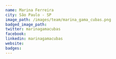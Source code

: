 ```yaml
---
name: Marina Ferreira
city: São Paulo - SP
image_path: /images/team/marina_gama_cubas.png
badged_image_path: 
twitter: marinagamacubas
facebook: 
linkedin: marinagamacubas
website:
badges:
---
```

